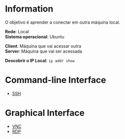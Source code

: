 # Information
O objetivo é aprender a conectar em outra máquina local.  

**Rede**: Local  
**Sistema operacional**: Ubuntu  

**Client**: Máquina que vai acessar outra  
**Server**: Máquina que vai ser acessada  

**Descobrir o IP Local**: `ip addr show`  

# Command-line Interface
* [SSH](ssh/README.md)

# Graphical Interface
* [VNC](vnc/README.md)
* [RDP](rdp/README.md)